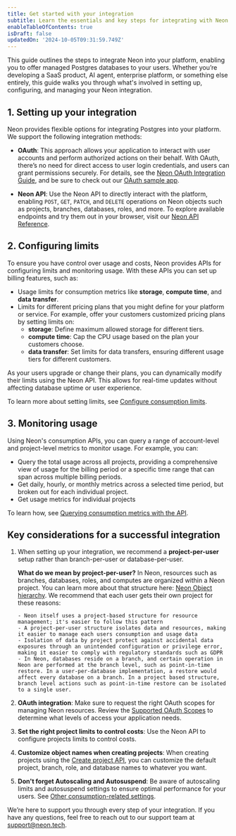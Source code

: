 ```yaml
---
title: Get started with your integration
subtitle: Learn the essentials and key steps for integrating with Neon
enableTableOfContents: true
isDraft: false
updatedOn: '2024-10-05T09:31:59.749Z'
---
```


This guide outlines the steps to integrate Neon into your platform, enabling you to offer managed Postgres databases to your users. Whether you’re developing a SaaS product, AI agent, enterprise platform, or something else entirely, this guide walks you through what's involved in setting up, configuring, and managing your Neon integration.

## 1. Setting up your integration

Neon provides flexible options for integrating Postgres into your platform. We support the following integration methods:

- **OAuth**: This approach allows your application to interact with user accounts and perform authorized actions on their behalf. With OAuth, there’s no need for direct access to user login credentials, and users can grant permissions securely. For details, see the [Neon OAuth Integration Guide](/docs/guides/oauth-integration), and be sure to check out our [OAuth sample app](https://github.com/neondatabase/neon-branches-visualizer).

- **Neon API**: Use the Neon API to directly interact with the platform, enabling `POST`, `GET`, `PATCH`, and `DELETE` operations on Neon objects such as projects, branches, databases, roles, and more. To explore available endpoints and try them out in your browser, visit our [Neon API Reference](https://api-docs.neon.tech/reference/getting-started-with-neon-api).

## 2. Configuring limits

To ensure you have control over usage and costs, Neon provides APIs for configuring limits and monitoring usage. With these APIs you can set up billing features, such as:

- Usage limits for consumption metrics like **storage**, **compute time**, and **data transfer**.
- Limits for different pricing plans that you might define for your platform or service. For example, offer your customers customized pricing plans by setting limits on:
    - **storage**: Define maximum allowed storage for different tiers.
    - **compute time**: Cap the CPU usage based on the plan your customers choose.
    - **data transfer**: Set limits for data transfers, ensuring different usage tiers for different customers.

As your users upgrade or change their plans, you can dynamically modify their limits using the Neon API. This allows for real-time updates without affecting database uptime or user experience.

To learn more about setting limits, see [Configure consumption limits](#/docs/guides/partner-billing).

## 3. Monitoring usage

Using Neon's consumption APIs, you can query a range of account-level and project-level metrics to monitor usage. For example, you can:

- Query the total usage across all projects, providing a comprehensive view of usage for the billing period or a specific time range that can span across multiple billing periods.
- Get daily, hourly, or monthly metrics across a selected time period, but broken out for each individual project.
- Get usage metrics for individual projects

To learn how, see [Querying consumption metrics with the API](/docs/guides/metrics-api).

## Key considerations for a successful integration

1.  When setting up your integration, we recommend a **project-per-user** setup rather than branch-per-user or database-per-user.

    **What do we mean by project-per-user?** In Neon, resources such as branches, databases, roles, and computes are organized within a Neon project. You can learn more about that structure here: [Neon Object hierarchy](https://neon.tech/docs/manage/overview). We recommend that each user gets their own project for these reasons:

        - Neon itself uses a project-based structure for resource management; it's easier to follow this pattern
        - A project-per-user structure isolates data and resources, making it easier to manage each users consumption and usage data
        - Isolation of data by project protect against accidental data exposures through an unintended configuration or privilege error, making it easier to comply with regulatory standards such as GDPR
        - In Neon, databases reside on a branch, and certain operation in Neon are performed at the branch level, such as point-in-time restore. In a user-per-database implementation, a restore would affect every database on a branch. In a project based structure, branch level actions such as point-in-time restore can be isolated to a single user.

1.  **OAuth integration**: Make sure to request the right OAuth scopes for managing Neon resources. Review the [Supported OAuth Scopes](/docs/guides/oauth-integration#supported-oauth-scopes) to determine what levels of access your application needs.
1.  **Set the right project limits to control costs**: Use the Neon API to configure projects limits to control costs.
1.  **Customize object names when creating projects**: When creating projects using the [Create project API](https://api-docs.neon.tech/reference/createproject), you can customize the default project, branch, role, and database names to whatever you want.
1.  **Don't forget Autoscaling and Autosuspend**: Be aware of autoscaling limits and autosuspend settings to ensure optimal performance for your users. See [Other consumption-related settings](/docs/guides/partner-billing#other-consumption-related-settings).

We’re here to support you through every step of your integration. If you have any questions, feel free to reach out to our support team at [support@neon.tech](mailto:support@neon.tech).
